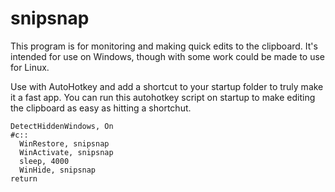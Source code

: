 # snipsnap

This program is for monitoring and making quick edits to the clipboard. It's intended for use on Windows, though with some work could be made to use for Linux.

Use with AutoHotkey and add a shortcut to your startup folder to truly make it a fast app. You can run this autohotkey script on startup to make editing the clipboard as easy as hitting a shortchut.

````
DetectHiddenWindows, On
#c::
  WinRestore, snipsnap
  WinActivate, snipsnap
  sleep, 4000
  WinHide, snipsnap
return
````
